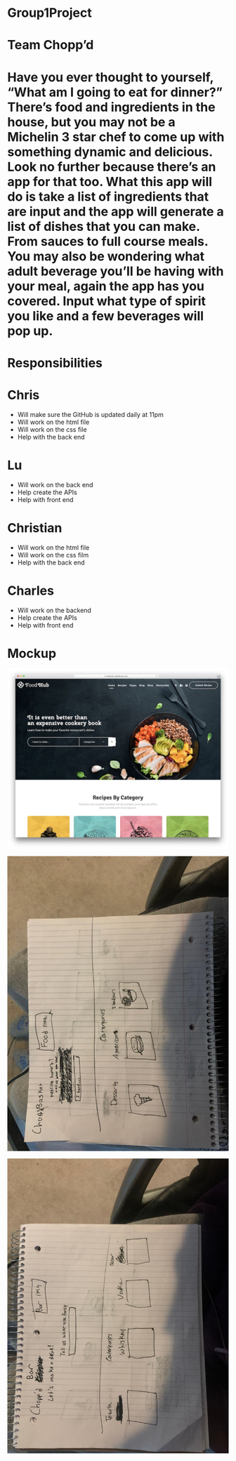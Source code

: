 # Group1Project




# Team Chopp’d

# Have you ever thought to yourself, “What am I going to eat for dinner?” There’s food and ingredients in the house, but you may not be a Michelin 3 star chef to come up with something dynamic and delicious. Look no further because there’s an app for that too. What this app will do is take a list of ingredients that are input and the app will generate a list of dishes that you can make. From sauces to full course meals. You may also be wondering what adult beverage you’ll be having with your meal, again the app has you covered. Input what type of spirit you like and a few beverages will pop up.



# Responsibilities

# Chris
- Will make sure the GitHub is updated daily at 11pm
- Will work on the html file
- Will work on the css file
- Help with the back end

# Lu
- Will work on the back end
- Help create the APIs
- Help with front end

# Christian
- Will work on the html file
- Will work on the css film
- Help with the back end

# Charles
- Will work on the backend
- Help create the APIs
- Help with front end




# Mockup

![Alt text](/Assets/project1-image.png "End Product")

![Alt text](/Assets/project1-image2.jpeg "Rough Draft 1")

![Alt text](/Assets/project1-image3.jpeg "Rough Draft 2")